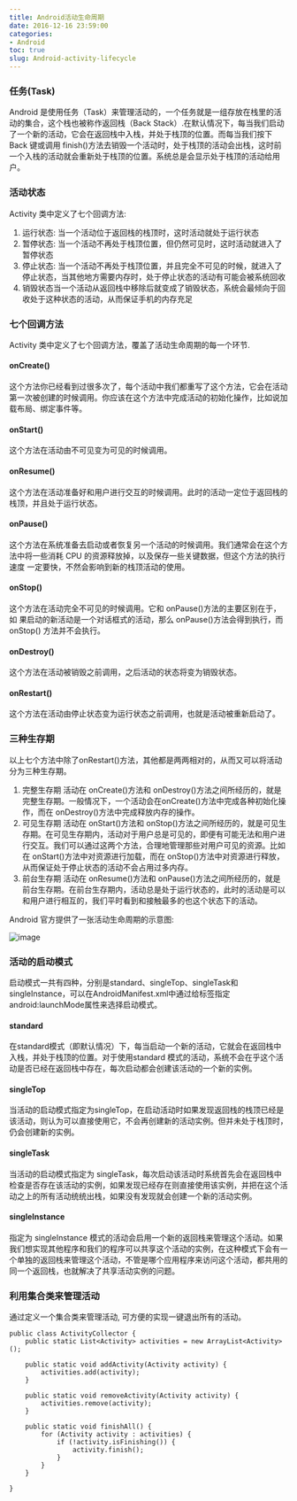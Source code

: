 ```yaml
---
title: Android活动生命周期
date: 2016-12-16 23:59:00
categories:
- Android
toc: true
slug: Android-activity-lifecycle
---
```


### 任务(Task)
Android 是使用任务（Task）来管理活动的，一个任务就是一组存放在栈里的活动的集合，这个栈也被称作返回栈（Back Stack）.在默认情况下，每当我们启动了一个新的活动，它会在返回栈中入栈，并处于栈顶的位置。而每当我们按下 Back 键或调用 finish()方法去销毁一个活动时，处于栈顶的活动会出栈，这时前一个入栈的活动就会重新处于栈顶的位置。系统总是会显示处于栈顶的活动给用户。

### 活动状态
Activity 类中定义了七个回调方法:
1. 运行状态: 当一个活动位于返回栈的栈顶时，这时活动就处于运行状态
2. 暂停状态: 当一个活动不再处于栈顶位置，但仍然可见时，这时活动就进入了暂停状态
3. 停止状态: 当一个活动不再处于栈顶位置，并且完全不可见的时候，就进入了停止状态，当其他地方需要内存时，处于停止状态的活动有可能会被系统回收
4. 销毁状态当一个活动从返回栈中移除后就变成了销毁状态，系统会最倾向于回收处于这种状态的活动，从而保证手机的内存充足

### 七个回调方法
Activity 类中定义了七个回调方法，覆盖了活动生命周期的每一个环节.
#### onCreate()
这个方法你已经看到过很多次了，每个活动中我们都重写了这个方法，它会在活动第一次被创建的时候调用。你应该在这个方法中完成活动的初始化操作，比如说加载布局、绑定事件等。
#### onStart()
这个方法在活动由不可见变为可见的时候调用。
#### onResume()
这个方法在活动准备好和用户进行交互的时候调用。此时的活动一定位于返回栈的
栈顶，并且处于运行状态。
#### onPause()
这个方法在系统准备去启动或者恢复另一个活动的时候调用。我们通常会在这个方
法中将一些消耗 CPU 的资源释放掉，以及保存一些关键数据，但这个方法的执行速度
一定要快，不然会影响到新的栈顶活动的使用。
#### onStop()
这个方法在活动完全不可见的时候调用。它和 onPause()方法的主要区别在于，如
果启动的新活动是一个对话框式的活动，那么 onPause()方法会得到执行，而 onStop()
方法并不会执行。
#### onDestroy()
这个方法在活动被销毁之前调用，之后活动的状态将变为销毁状态。
#### onRestart()
这个方法在活动由停止状态变为运行状态之前调用，也就是活动被重新启动了。

### 三种生存期
以上七个方法中除了onRestart()方法，其他都是两两相对的，从而又可以将活动分为三种生存期。
1. 完整生存期
活动在 onCreate()方法和 onDestroy()方法之间所经历的，就是完整生存期。一般情况下，一个活动会在onCreate()方法中完成各种初始化操作，而在 onDestroy()方法中完成释放内存的操作。
2. 可见生存期
活动在 onStart()方法和 onStop()方法之间所经历的，就是可见生存期。在可见生存期内，活动对于用户总是可见的，即便有可能无法和用户进行交互。我们可以通过这两个方法，合理地管理那些对用户可见的资源。比如在 onStart()方法中对资源进行加载，而在 onStop()方法中对资源进行释放， 从而保证处于停止状态的活动不会占用过多内存。
3. 前台生存期
活动在 onResume()方法和 onPause()方法之间所经历的，就是前台生存期。在前台生存期内，活动总是处于运行状态的，此时的活动是可以和用户进行相互的，我们平时看到和接触最多的也这个状态下的活动。

Android 官方提供了一张活动生命周期的示意图:

![image](https://darkreunion-1256611153.file.myqcloud.com/16-12-16/77772045-file_1481818432274_be76.png)

### 活动的启动模式
启动模式一共有四种，分别是standard、singleTop、singleTask和singleInstance，可以在AndroidManifest.xml中通过给<activity>标签指定android:launchMode属性来选择启动模式。

#### standard
在standard模式（即默认情况）下，每当启动一个新的活动，它就会在返回栈中入栈，并处于栈顶的位置。对于使用standard 模式的活动，系统不会在乎这个活动是否已经在返回栈中存在，每次启动都会创建该活动的一个新的实例。

#### singleTop
当活动的启动模式指定为singleTop，在启动活动时如果发现返回栈的栈顶已经是该活动，则认为可以直接使用它，不会再创建新的活动实例。但并未处于栈顶时，仍会创建新的实例。

#### singleTask
当活动的启动模式指定为 singleTask，每次启动该活动时系统首先会在返回栈中检查是否存在该活动的实例，如果发现已经存在则直接使用该实例，并把在这个活动之上的所有活动统统出栈，如果没有发现就会创建一个新的活动实例。

#### singleInstance
指定为 singleInstance 模式的活动会启用一个新的返回栈来管理这个活动。如果我们想实现其他程序和我们的程序可以共享这个活动的实例，在这种模式下会有一个单独的返回栈来管理这个活动，不管是哪个应用程序来访问这个活动，都共用的同一个返回栈，也就解决了共享活动实例的问题。

### 利用集合类来管理活动
通过定义一个集合类来管理活动, 可方便的实现一键退出所有的活动。
```
public class ActivityCollector {
    public static List<Activity> activities = new ArrayList<Activity>();
    
    public static void addActivity(Activity activity) {
        activities.add(activity);
    }
    
    public static void removeActivity(Activity activity) {
        activities.remove(activity);
    }
    
    public static void finishAll() {
        for (Activity activity : activities) {
            if (!activity.isFinishing()) {
                activity.finish();
            }
        }
    }
    
}
```
